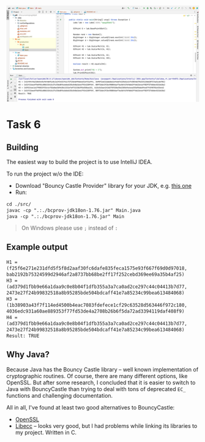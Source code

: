 ![img.png](img.png)

# Task 6
## Building

The easiest way to build the project is to use IntelliJ IDEA.

To run the project w/o the IDE:

* Download "Bouncy Castle Provider" library for your JDK, e.g. [this one](https://mvnrepository.com/artifact/org.bouncycastle/bcprov-jdk18on/1.76)
* Run:

```
cd ./src/
javac -cp ".:./bcprov-jdk18on-1.76.jar" Main.java
java -cp ".:./bcprov-jdk18on-1.76.jar" Main
```

> On Windows please use `;` instead of `:`

## Example output

```
H1 = (f25f6e271e231dfd5f5f8d2aaf30fc6dafe835feca1575e93f667f69d0d97018, bab2192b75324599d2946af2a8737bb68be2ff17f252cebd369ee69a35b4af25)
H3 = (ad379d1fbb9e66a1daa9c0e8b04f1dfb355a3a7ca0ad2ce297c44c04413b7d77, 2473e27f24b99832518a8b95285bde504bdcaff41e7a85234c99bea613484068)
H3 = (1b38903a43f7f114ed4500b4eac7083fdefece1cf29c63528d563446f972c180, 4036edc931a60ae889353f77fd53de4a2708b26b6f5da72ad3394119daf408f9)
H4 = (ad379d1fbb9e66a1daa9c0e8b04f1dfb355a3a7ca0ad2ce297c44c04413b7d77, 2473e27f24b99832518a8b95285bde504bdcaff41e7a85234c99bea613484068)
Result: TRUE
```

## Why Java?

Because Java has the Bouncy Castle library – well known implementation of cryptographic routines. Of course, there are many different options, like OpenSSL. But after some research, I concluded that it is easier to switch to Java with BouncyCastle than trying to deal with tons of deprecated `EC_` functions and challenging documentation.

All in all, I've found at least two good alternatives to BouncyCastle:
* [OpenSSL](https://www.openssl.org)
* [Libecc](https://github.com/libecc/libecc) – looks very good, but I had problems while linking its libraries to my project. Written in C.
